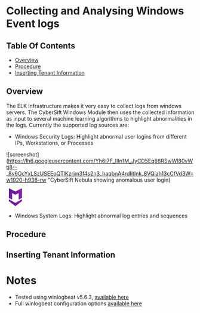 # Collecting and Analysing Windows Event logs

## Table Of Contents
* [Overview](https://github.com/CyberSift/CyberSift_Documentation/blob/master/Collection%20Guides/ossec_collection.md#overview)
* [Procedure](https://github.com/CyberSift/CyberSift_Documentation/blob/master/Collection%20Guides/windows_collection.md#procedure)
* [Inserting Tenant Information](https://github.com/CyberSift/CyberSift_Documentation/blob/master/Collection%20Guides/ossec_collection.md#inserting-tenant-information)
    
## Overview

The ELK infrastructure makes it very easy to collect logs from windows servers. The CyberSift Windows Module then uses the collected information as input to several machine learning algorithms to highlight abnormalities in the logs. Currently the supported log sources are:

- Windows Security Logs: Highlight abnormal user logins from different IPs, Workstations, or Processes

![screenshot](https://lh6.googleusercontent.com/Yh6I7F_IIIn1M_JyCD5Eq66RSwWl80vWtj8--_8v9GcYxLSzUSEEoQTlKzrjm3f4s2n3_haqbnA4rdIitInk_8VQiah13cCfVd3W=w1920-h936-rw "CyberSift Nebula showing anomalous user login)

![alt text](https://github.com/adam-p/markdown-here/raw/master/src/common/images/icon48.png "Logo Title Text 1")
- Windows System Logs: Highlight abnormal log entries and sequences

## Procedure



## Inserting Tenant Information


# Notes
- Tested using winlogbeat v5.6.3, [available here](https://www.elastic.co/downloads/past-releases/winlogbeat-5-6-3)
- Full winlogbeat configuration options [available here](https://www.elastic.co/guide/en/beats/winlogbeat/current/configuration-winlogbeat-options.html)

